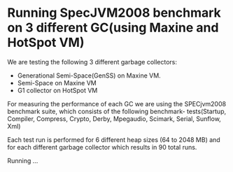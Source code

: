# Running SpecJVM2008 benchmark on 3 different GC(using Maxine and HotSpot VM)

We are testing the following 3 different garbage collectors:

  - Generational Semi-Space(GenSS) on Maxine VM.
  - Semi-Space on Maxine VM
  - G1 collector on HotSpot VM

For measuring the performance of each GC we are using the SPECjvm2008 benchmark suite, which consists of the following benchmark-
tests(Startup, Compiler, Compress, Crypto, Derby, Mpegaudio, Scimark, Serial, Sunflow, Xml)

Each test run is performed for 6 different heap sizes (64 to 2048 MB) and for each different garbage collector which results in 90 
total runs.

Running ...

